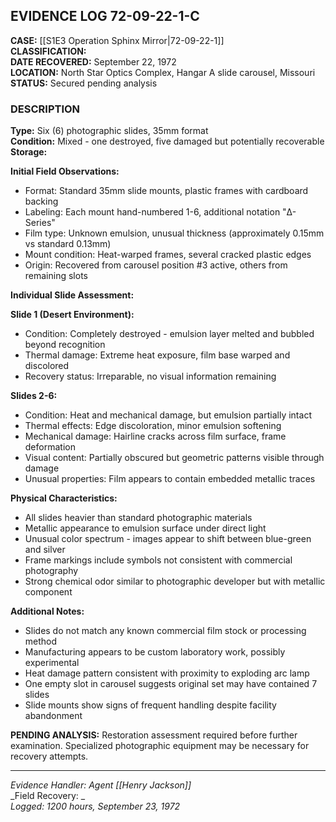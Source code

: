 ## EVIDENCE LOG 72-09-22-1-С

**CASE:** [[S1E3 Operation Sphinx Mirror|72-09-22-1]]  
**CLASSIFICATION:**   
**DATE RECOVERED:** September 22, 1972  
**LOCATION:** North Star Optics Complex, Hangar A slide carousel, Missouri  
**STATUS:** Secured pending analysis

### DESCRIPTION

**Type:** Six (6) photographic slides, 35mm format  
**Condition:** Mixed - one destroyed, five damaged but potentially recoverable  
**Storage:**  

**Initial Field Observations:**
- Format: Standard 35mm slide mounts, plastic frames with cardboard backing
- Labeling: Each mount hand-numbered 1-6, additional notation "Δ-Series"
- Film type: Unknown emulsion, unusual thickness (approximately 0.15mm vs standard 0.13mm)
- Mount condition: Heat-warped frames, several cracked plastic edges
- Origin: Recovered from carousel position #3 active, others from remaining slots

**Individual Slide Assessment:**

**Slide 1 (Desert Environment):**
- Condition: Completely destroyed - emulsion layer melted and bubbled beyond recognition
- Thermal damage: Extreme heat exposure, film base warped and discolored
- Recovery status: Irreparable, no visual information remaining

**Slides 2-6:**
- Condition: Heat and mechanical damage, but emulsion partially intact
- Thermal effects: Edge discoloration, minor emulsion softening
- Mechanical damage: Hairline cracks across film surface, frame deformation
- Visual content: Partially obscured but geometric patterns visible through damage
- Unusual properties: Film appears to contain embedded metallic traces

**Physical Characteristics:**
- All slides heavier than standard photographic materials
- Metallic appearance to emulsion surface under direct light
- Unusual color spectrum - images appear to shift between blue-green and silver
- Frame markings include symbols not consistent with commercial photography
- Strong chemical odor similar to photographic developer but with metallic component

**Additional Notes:**
- Slides do not match any known commercial film stock or processing method
- Manufacturing appears to be custom laboratory work, possibly experimental
- Heat damage pattern consistent with proximity to exploding arc lamp
- One empty slot in carousel suggests original set may have contained 7 slides
- Slide mounts show signs of frequent handling despite facility abandonment

**PENDING ANALYSIS:** Restoration assessment required before further examination. Specialized photographic equipment may be necessary for recovery attempts.

---

_Evidence Handler: Agent [[Henry Jackson]]_  
_Field Recovery: _    
_Logged: 1200 hours, September 23, 1972_  